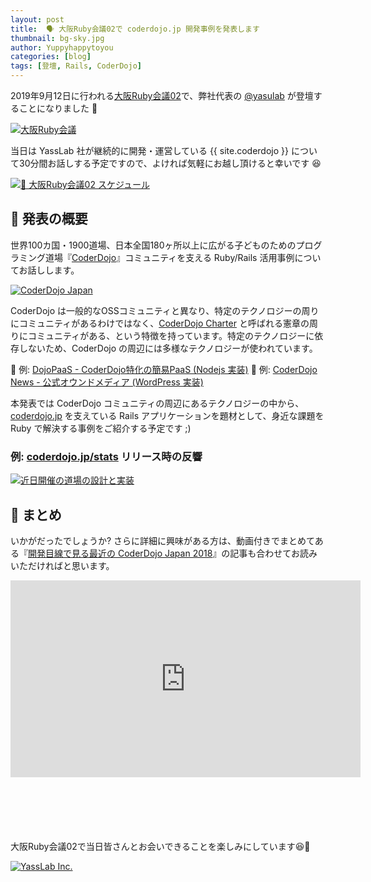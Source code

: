 ```yaml
---
layout: post
title:  🗣 大阪Ruby会議02で coderdojo.jp 開発事例を発表します
thumbnail: bg-sky.jpg
author: Yuppyhappytoyou
categories: [blog]
tags: [登壇, Rails, CoderDojo]
---
```


2019年9月12日に行われる[大阪Ruby会議02](https://regional.rubykaigi.org/osaka02/)で、弊社代表の [@yasulab](https://twitter.com/yasulab) が登壇することになりました 🎉

[![大阪Ruby会議](https://i.gyazo.com/f07b81582aca2c6abf96e32cdd32bece.png)](https://regional.rubykaigi.org/osaka02/)

当日は YassLab 社が継続的に開発・運営している {{ site.coderdojo }} について30分間お話しする予定ですので、よければ気軽にお越し頂けると幸いです 😆

[![📅 大阪Ruby会議02 スケジュール](https://i.gyazo.com/e425a68bf810ccaf633693ca885a5b96.png)](http://regional.rubykaigi.org/osaka02/schedule/)


## 📜 発表の概要

世界100カ国・1900道場、日本全国180ヶ所以上に広がる子どものためのプログラミング道場『[CoderDojo](https://coderdojo.jp/)』コミュニティを支える Ruby/Rails 活用事例についてお話しします。

[![CoderDojo Japan](https://i.gyazo.com/1b0ec94126b9420e19eb03a3be0d692e.png)](https://coderdojo.jp/)

CoderDojo は一般的なOSSコミュニティと異なり、特定のテクノロジーの周りにコミュニティがあるわけではなく、[CoderDojo Charter](https://coderdojo.jp/charter) と呼ばれる憲章の周りにコミュニティがある、という特徴を持っています。特定のテクノロジーに依存しないため、CoderDojo の周辺には多様なテクノロジーが使われています。

🤖 例: [DojoPaaS - CoderDojo特化の簡易PaaS (Nodejs 実装)](https://github.com/coderdojo-japan/dojopaas)
📰 例: [CoderDojo News - 公式オウンドメディア (WordPress 実装)](https://news.coderdojo.jp/)

本発表では CoderDojo コミュニティの周辺にあるテクノロジーの中から、[coderdojo.jp](https://coderdojo.jp/) を支えている Rails アプリケーションを題材として、身近な課題を Ruby で解決する事例をご紹介する予定です ;)

### 例: [coderdojo.jp/stats](https://coderdojo.jp/stats) リリース時の反響
[![近日開催の道場の設計と実装](https://i.gyazo.com/793235560b0c39e35167f16d32bf6a56.png)](https://coderdojo.jp/stats)


## 🔖 まとめ

いかがだったでしょうか? さらに詳細に興味がある方は、動画付きでまとめてある『[開発目線で見る最近の CoderDojo Japan 2018](https://yasslab.jp/ja/news/coderdojo-japan-2018)』の記事も合わせてお読みいただければと思います。

<div class="video" style="margin-bottom: 100px;">
  <iframe width="560" height="315" src="https://www.youtube.com/embed/fts1ogmYJ6M?rel=0&autoplay=0&showinfo=0&controls=1&fs=1&modestbranding=0" frameborder="0" allow="accelerometer; autoplay; encrypted-media; gyroscope; picture-in-picture" allowfullscreen></iframe>
</div>

大阪Ruby会議02で当日皆さんとお会いできることを楽しみにしています😆🤚

[![YassLab Inc.](/img/logos/800x200.png)](/)


